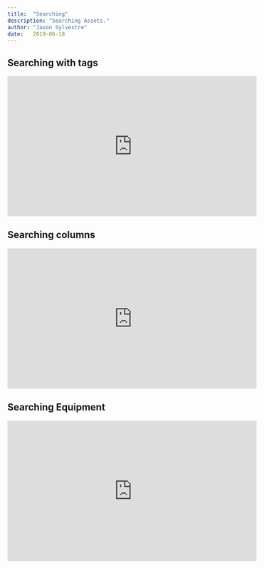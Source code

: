 ```yaml
---
title:  "Searching"
description: "Searching Assets."
author: "Jason Sylvestre"
date:   2019-06-18
---
```



## Searching with tags

<iframe width="560" height="315" src="https://www.youtube.com/embed/EGQkcUsNn-M" frameborder="0" allow="accelerometer; encrypted-media; gyroscope; picture-in-picture" allowfullscreen></iframe>

## Searching columns

<iframe width="560" height="315" src="https://www.youtube.com/embed/ncuCOQOx6rA" frameborder="0" allow="accelerometer; encrypted-media; gyroscope; picture-in-picture" allowfullscreen></iframe>

## Searching Equipment

<iframe width="560" height="315" src="https://www.youtube.com/embed/HHXS_DN9qnQ" frameborder="0" allow="accelerometer; encrypted-media; gyroscope; picture-in-picture" allowfullscreen></iframe>

